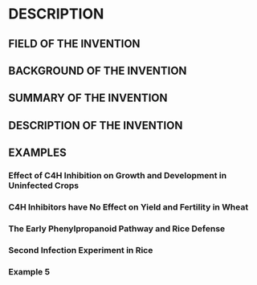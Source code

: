 # DESCRIPTION

## FIELD OF THE INVENTION

## BACKGROUND OF THE INVENTION

## SUMMARY OF THE INVENTION

## DESCRIPTION OF THE INVENTION

## EXAMPLES

### Effect of C4H Inhibition on Growth and Development in Uninfected Crops

### C4H Inhibitors have No Effect on Yield and Fertility in Wheat

### The Early Phenylpropanoid Pathway and Rice Defense

### Second Infection Experiment in Rice

### Example 5

